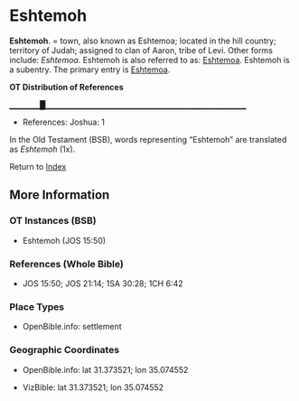 # Eshtemoh
**Eshtemoh**. 
= town, also known as Eshtemoa; located in the hill country; territory of Judah; assigned to clan of Aaron, tribe of Levi. 
Other forms include: 
*Eshtemoa*. 
Eshtemoh is also referred to as: 
[Eshtemoa](Eshtemoa.md). 
Eshtemoh is a subentry. The primary entry is 
[Eshtemoa](Eshtemoa.md). 


**OT Distribution of References**

▁▁▁▁▁█▁▁▁▁▁▁▁▁▁▁▁▁▁▁▁▁▁▁▁▁▁▁▁▁▁▁▁▁▁▁▁▁▁
* References: Joshua: 1



In the Old Testament (BSB), words representing “Eshtemoh” are translated as 
*Eshtemoh* (1x). 




Return to [Index](00-Index.md)

## More Information

### OT Instances (BSB)

* Eshtemoh (JOS 15:50)



### References (Whole Bible)

* JOS 15:50; JOS 21:14; 1SA 30:28; 1CH 6:42


### Place Types

* OpenBible.info: settlement



### Geographic Coordinates

* OpenBible.info: lat 31.373521; lon 35.074552

* VizBible: lat 31.373521; lon 35.074552




